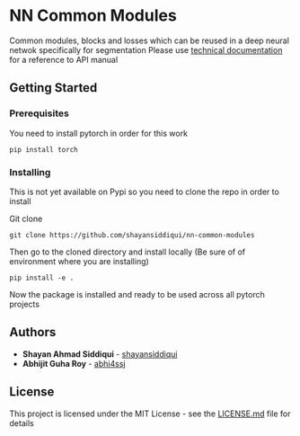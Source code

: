 # NN Common Modules

Common modules, blocks and losses which can be reused in a deep neural netwok specifically for segmentation Please use [technical documentation](https://shayansiddiqui.github.io/nn-common-modules/build/html/) for a reference to API manual

## Getting Started

### Prerequisites

You need to install pytorch in order for this work

```
pip install torch
```

### Installing

This is not yet available on Pypi so you need to clone the repo in order to install

Git clone

```
git clone https://github.com/shayansiddiqui/nn-common-modules
```

Then go to the cloned directory and install locally (Be sure of of environment where you are installing)

```
pip install -e .
```

Now the package is installed and ready to be used across all pytorch projects

## Authors

* **Shayan Ahmad Siddiqui**  - [shayansiddiqui](https://github.com/shayansiddiqui)
* **Abhijit Guha Roy**  - [abhi4ssj](https://github.com/abhi4ssj)


## License

This project is licensed under the MIT License - see the [LICENSE.md](LICENSE.md) file for details
